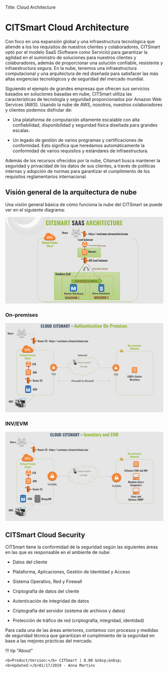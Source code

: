 Title: Cloud Architecture

# CITSmart Cloud Architecture


Con foco en una expansión global y una infraestructura tecnológica que atiende a los
los requisitos de nuestros clientes y colaboradores, CITSmart optó por el modelo SaaS
(Software como Servicio) para garantizar la agilidad en el suministro de soluciones para
nuestros clientes y colaboradores, además de proporcionar una solución confiable, resistente y
infraestructura segura. En la nube, tenemos una infraestructura computacional y una
arquitectura de red diseñada para satisfacer las más altas exigencias
tecnológicos y de seguridad del mercado mundial.

Siguiendo el ejemplo de grandes empresas que ofrecen sus servicios basados en
soluciones basadas en nube, CITSmart utiliza las características de tecnología y seguridad
proporcionados por Amazon Web Services (AWS). Usando la nube de AWS, nosotros, nuestros
colaboradores y clientes podemos disfrutar de:

* Una plataforma de computación altamente escalable con alta confiabilidad,
disponibilidad y seguridad física diseñada para grandes escalas.

* Un legado de gestión de varios programas y certificaciones de conformidad.
Esto significa que heredamos automáticamente la conformidad de varios requisitos
y estándares de infraestructura.

Además de los recursos ofrecidos por la nube, Citsmart busca mantener la seguridad y
privacidad de los datos de sus clientes, a través de políticas internas y adopción
de normas para garantizar el cumplimiento de los requisitos reglamentarios
internacional.

Visión general de la arquitectura de nube
-----------------------------------

Una visión general básica de cómo funciona la nube del CITSmart se puede ver en el
siguiente diagrama:

![Screenshot](images/citsmart-cloud-plataform.png)

### On-premises

![On-premisses CITSmart][2]

### INV/EVM

![INV/EVM CITSmart][3]

CITSmart Cloud Security
-----------------------

CITSmart tiene la conformidad de la seguridad según las siguientes áreas en las que
es responsable en el ambiente de nube:

- Datos del cliente

- Plataforma, Aplicaciones, Gestión de Identidad y Acceso

- Sistema Operativo, Red y Firewall

- Criptografía de datos del cliente

- Autenticación de integridad de datos

- Criptografía del servidor (sistema de archivos y datos)

- Protección de tráfico de red (criptografía, integridad, identidad)

Para cada una de las áreas anteriores, contamos con procesos y medidas de seguridad técnica que garantizan el cumplimiento de la seguridad en base a las mejores prácticas del mercado.

!!! tip "About"

    <b>Product/Version:</b> CITSmart | 8.00 &nbsp;&nbsp;
    <b>Updated:</b>01/17/2019 - Anna Martins

[2]:images/citsmart-on-premises.jpg
[3]:images/citsmart-inv-evm.jpg
